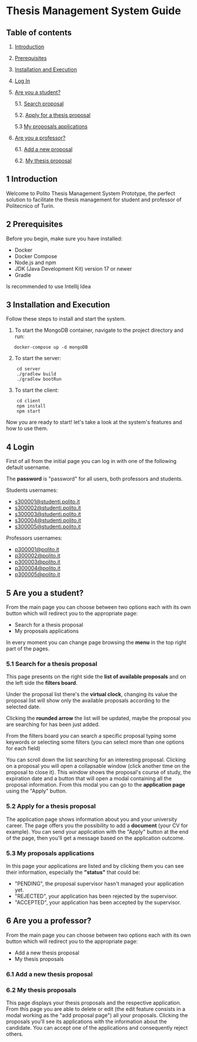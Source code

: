 # Thesis Management System Guide

## Table of contents

1. [Introduction](#introduction)
2. [Prerequisites](#prerequisites)
3. [Installation and Execution](#installation)
4. [Log In](#login)
5. [Are you a student?](#student)

   5.1. [Search proposal](#searchProposal)

   5.2. [Apply for a thesis proposal](#applyProposal)

   5.3 [My proposals applications](#myApp)
7. [Are you a professor?](#professor)

   6.1. [Add a new proposal](#addProposal)

   6.2. [My thesis proposal](#myProps)

## 1 Introduction <a name="introduction"></a>

Welcome to Polito Thesis Management System Prototype, the perfect solution to facilitate the thesis management for student and
professor of Politecnico of Turin.

## 2 Prerequisites <a name="prerequisites"></a>

Before you begin, make sure you have installed:

- Docker
- Docker Compose
- Node.js and npm
- JDK (Java Development Kit) version 17 or newer
- Gradle

Is recommended to use Intellij Idea

## 3 Installation and Execution <a name="installation"></a>

Follow these steps to install and start the system.

1. To start the MongoDB container, navigate to the project directory and run:
```
   docker-compose up -d mongoDB
```
2. To start the server:
``` 
    cd server
    ./gradlew build
    ./gradlew bootRun
```
3. To start the client:
```
    cd client
    npm install
    npm start
```

Now you are ready to start! let's take a look at the system's features and how to use them.

## 4 Login <a name="login"/>

First of all from the initial page you can log in with one of the following default username.

The **password** is "password" for all users, both professors and students.

Students usernames:
- s300001@studenti.polito.it
- s300002@studenti.polito.it
- s300003@studenti.polito.it
- s300004@studenti.polito.it
- s300005@studenti.polito.it

Professors usernames:
- p300001@polito.it
- p300002@polito.it
- p300003@polito.it
- p300004@polito.it
- p300005@polito.it

## 5 Are you a student? <a name="student"/>

From the main page you can choose between two options each with its own button which will redirect you to the appropriate page:

- Search for a thesis proposal
- My proposals applications

In every moment you can change page browsing the **menu** in the top right part of the pages.

### 5.1 Search for a thesis proposal <a name="searchProposal"/>

This page presents on the right side the **list of available proposals** and on the left side the **filters board**.

Under the proposal list there's the **virtual clock**, changing its value the proposal list will show only the available
proposals according to the selected date.

Clicking the **rounded arrow** the list will be updated, maybe the proposal you are searching for has been just added. 

From the filters board you can search a specific proposal typing some keywords or selecting some filters (you can select
more than one options for each field)

You can scroll down the list searching for an interesting proposal. Clicking on a proposal you will open a collapsable
window (click another time on the proposal to close it). This window shows the proposal's course of study, the
expiration date and a button that will open a modal containing all the proposal information. From this modal you can
go to the **application page** using the "Apply" button.

### 5.2 Apply for a thesis proposal <a name="applyProposal"/>

The application page shows information about you and your university career. The page offers you the possibility to
add a **document** (your CV for example).
You can send your application with the "Apply" button at the end of the page, then you'll get a message based on the
application outcome.

### 5.3 My proposals applications <a name="myApp"/>

In this page your applications are listed and by clicking them you can see their information, especially the **"status"**
that could be:
- "PENDING", the proposal supervisor hasn't managed your application yet.
- "REJECTED", your application has been rejected by the supervisor.
- "ACCEPTED", your application has been accepted by the supervisor.

## 6 Are you a professor? <a name="professor"/>

From the main page you can choose between two options each with its own button which will redirect you to the appropriate page:

- Add a new thesis proposal
- My thesis proposals

### 6.1 Add a new thesis proposal <a name="addProposal"/>



### 6.2 My thesis proposals <a name="myProps"/>

This page displays your thesis proposals and the respective application. From this page you are able to delete or edit (the edit feature consists in a modal working as the "add proposal page") all your proposals. Clicking the proposals you'll see its applications with the information about the candidate. You can accept one of the applications and consequently reject others.
